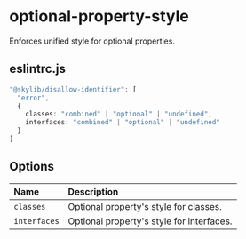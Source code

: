 # optional-property-style

Enforces unified style for optional properties.

## eslintrc.js

```ts
"@skylib/disallow-identifier": [
  "error",
  {
    classes: "combined" | "optional" | "undefined",
    interfaces: "combined" | "optional" | "undefined"
  }
]
```

## Options

| Name | Description |
| :------ | :------ |
| `classes` | Optional property's style for classes. |
| `interfaces` | Optional property's style for interfaces. |
